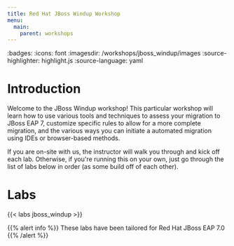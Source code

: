 ```yaml
---
title: Red Hat JBoss Windup Workshop
menu:
  main:
    parent: workshops
---
```


:badges:
:icons: font
:imagesdir: /workshops/jboss_windup/images
:source-highlighter: highlight.js
:source-language: yaml

# Introduction

Welcome to the JBoss Windup workshop!  This particular workshop will learn how to use various tools and techniques to assess your migration to JBoss EAP 7, customize specific rules to allow for a more complete migration, and the various ways you can initiate a automated migration using IDEs or browser-based methods.

If you are on-site with us, the instructor will walk you through and kick off each lab.  Otherwise, if you're running this on your own, just go through the list of labs below in order (as some build off of each other).

# Labs

{{< labs jboss_windup >}}


{{% alert info %}}
These labs have been tailored for Red Hat JBoss EAP 7.0
{{% /alert %}}
